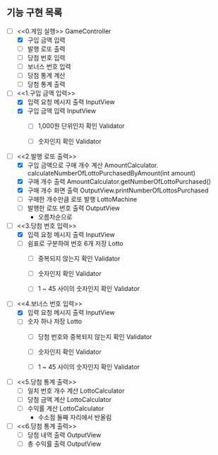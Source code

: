 ## 기능 구현 목록

- [ ] <<0.게임 실행>> GameController
  - [x] 구입 금액 입력
  - [ ] 발행 로또 출력
  - [ ] 당첨 번호 입력
  - [ ] 보너스 번호 입력
  - [ ] 당첨 통계 계산
  - [ ] 당첨 통계 출력

- [ ] <<1.구입 금액 입력>>
  - [x] 입력 요청 메시지 출력 InputView
  - [x] 구입 금액 입력 InputView
    - [ ] 1,000원 단위인지 확인 Validator
    - [ ] 숫자인지 확인 Validator


- [ ] <<2.발행 로또 출력>>
  - [x] 구입 금액으로 구매 개수 계산 AmountCalculator. calculateNumberOfLottoPurchasedByAmount(int amount)
  - [x] 구매 개수 출력 AmountCalculator.getNumberOfLottoPurchased()
  - [x] 구매 개수 화면 출력 OutputView.printNumberOfLottosPurchased
  - [ ] 구매한 개수만큼 로또 발행 LottoMachine
  - [ ] 발행한 로또 번호 출력 OutputView
    - 오름차순으로


- [ ] <<3.당첨 번호 입력>>
  - [x] 입력 요청 메시지 출력 InputView
  - [ ] 쉼표로 구분하여 번호 6개 저장 Lotto
    - [ ] 중복되지 않는지 확인 Validator
    - [ ] 숫자인지 확인 Validator
    - [ ] 1 ~ 45 사이의 숫자인지 확인 Validator


- [ ] <<4.보너스 번호 입력>>
  - [x] 입력 요청 메시지 출력 InputView
  - [ ] 숫자 하나 저장 Lotto
    - [ ] 당첨 번호와 중복되지 않는지 확인 Validator
    - [ ] 숫자인지 확인 Validator
    - [ ] 1 ~ 45 사이의 숫자인지 확인 Validator


- [ ] <<5.당첨 통계 출력>>
  - [ ] 일치 번호 개수 계산 LottoCalculator
  - [ ] 당첨 금액 계산 LottoCalculator
  - [ ] 수익률 계산 LottoCalculator
    - 수소점 둘째 자리에서 반올림


- [ ] <<6.당첨 통계 출력>>
  - [ ] 당첨 내역 출력 OutputView
  - [ ] 총 수익률 출력 OutputView